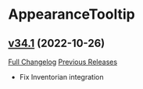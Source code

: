 # AppearanceTooltip

## [v34.1](https://github.com/kemayo/wow-appearancetooltip/tree/v34.1) (2022-10-26)
[Full Changelog](https://github.com/kemayo/wow-appearancetooltip/compare/v34...v34.1) [Previous Releases](https://github.com/kemayo/wow-appearancetooltip/releases)

- Fix Inventorian integration  
